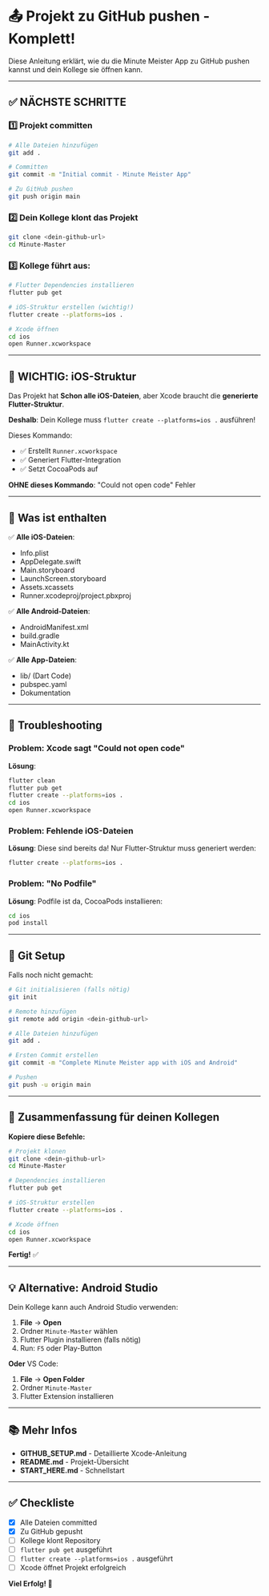 # 📤 Projekt zu GitHub pushen - Komplett!

Diese Anleitung erklärt, wie du die Minute Meister App zu GitHub pushen kannst und dein Kollege sie öffnen kann.

---

## ✅ NÄCHSTE SCHRITTE

### 1️⃣ Projekt committen

```bash
# Alle Dateien hinzufügen
git add .

# Committen
git commit -m "Initial commit - Minute Meister App"

# Zu GitHub pushen
git push origin main
```

### 2️⃣ Dein Kollege klont das Projekt

```bash
git clone <dein-github-url>
cd Minute-Master
```

### 3️⃣ Kollege führt aus:

```bash
# Flutter Dependencies installieren
flutter pub get

# iOS-Struktur erstellen (wichtig!)
flutter create --platforms=ios .

# Xcode öffnen
cd ios
open Runner.xcworkspace
```

---

## 🎯 WICHTIG: iOS-Struktur

Das Projekt hat **Schon alle iOS-Dateien**, aber Xcode braucht die **generierte Flutter-Struktur**.

**Deshalb**: Dein Kollege muss `flutter create --platforms=ios .` ausführen!

Dieses Kommando:
- ✅ Erstellt `Runner.xcworkspace`
- ✅ Generiert Flutter-Integration
- ✅ Setzt CocoaPods auf

**OHNE dieses Kommando**: "Could not open code" Fehler

---

## 📝 Was ist enthalten

✅ **Alle iOS-Dateien**:
- Info.plist
- AppDelegate.swift
- Main.storyboard
- LaunchScreen.storyboard
- Assets.xcassets
- Runner.xcodeproj/project.pbxproj

✅ **Alle Android-Dateien**:
- AndroidManifest.xml
- build.gradle
- MainActivity.kt

✅ **Alle App-Dateien**:
- lib/ (Dart Code)
- pubspec.yaml
- Dokumentation

---

## 🔧 Troubleshooting

### Problem: Xcode sagt "Could not open code"

**Lösung**:
```bash
flutter clean
flutter pub get
flutter create --platforms=ios .
cd ios
open Runner.xcworkspace
```

### Problem: Fehlende iOS-Dateien

**Lösung**: Diese sind bereits da! Nur Flutter-Struktur muss generiert werden:
```bash
flutter create --platforms=ios .
```

### Problem: "No Podfile"

**Lösung**: Podfile ist da, CocoaPods installieren:
```bash
cd ios
pod install
```

---

## 📂 Git Setup

Falls noch nicht gemacht:

```bash
# Git initialisieren (falls nötig)
git init

# Remote hinzufügen
git remote add origin <dein-github-url>

# Alle Dateien hinzufügen
git add .

# Ersten Commit erstellen
git commit -m "Complete Minute Meister app with iOS and Android"

# Pushen
git push -u origin main
```

---

## 🎯 Zusammenfassung für deinen Kollegen

**Kopiere diese Befehle:**

```bash
# Projekt klonen
git clone <dein-github-url>
cd Minute-Master

# Dependencies installieren
flutter pub get

# iOS-Struktur erstellen
flutter create --platforms=ios .

# Xcode öffnen
cd ios
open Runner.xcworkspace
```

**Fertig!** ✅

---

## 💡 Alternative: Android Studio

Dein Kollege kann auch Android Studio verwenden:

1. **File** → **Open**
2. Ordner `Minute-Master` wählen
3. Flutter Plugin installieren (falls nötig)
4. Run: `F5` oder Play-Button

**Oder** VS Code:
1. **File** → **Open Folder**
2. Ordner `Minute-Master`
3. Flutter Extension installieren

---

## 📚 Mehr Infos

- **GITHUB_SETUP.md** - Detaillierte Xcode-Anleitung
- **README.md** - Projekt-Übersicht
- **START_HERE.md** - Schnellstart

---

## ✅ Checkliste

- [x] Alle Dateien committed
- [x] Zu GitHub gepusht
- [ ] Kollege klont Repository
- [ ] `flutter pub get` ausgeführt
- [ ] `flutter create --platforms=ios .` ausgeführt
- [ ] Xcode öffnet Projekt erfolgreich

**Viel Erfolg! 🚀**

